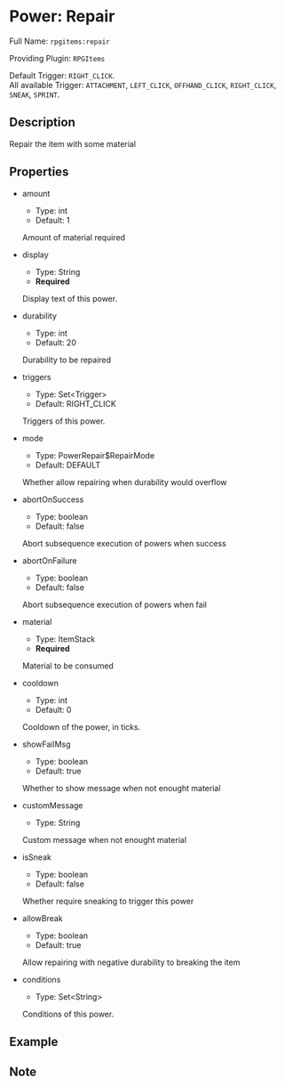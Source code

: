 # Power: Repair

<!-- This file is generated ingame by `/rpgitem gen-wiki`. -->
<!-- Please only edit between "beginCustomXXXX" and "endCustomXXXX".  -->
<!-- If you want to edit description of this power or property, -->
<!-- please edit corresponding section in "resources/lang/en_US.yml" -->

Full Name: `rpgitems:repair`

Providing Plugin: `RPGItems`

Default Trigger: `RIGHT_CLICK`.  
All available Trigger: `ATTACHMENT`, `LEFT_CLICK`, `OFFHAND_CLICK`, `RIGHT_CLICK`, `SNEAK`, `SPRINT`.

<!-- beginCustomHeader -->
<!-- endCustomHeader -->

## Description

Repair the item with some material
<!-- beginCustomDescription -->
<!-- endCustomDescription -->

## Properties

* amount

  * Type: int
  * Default: 1

  Amount of material required

* display

  * Type: String
  * **Required**

  Display text of this power.

* durability

  * Type: int
  * Default: 20

  Durability to be repaired

* triggers

  * Type: Set&lt;Trigger&gt;
  * Default: RIGHT_CLICK

  Triggers of this power.

* mode

  * Type: PowerRepair$RepairMode
  * Default: DEFAULT

  Whether allow repairing when durability would overflow

* abortOnSuccess

  * Type: boolean
  * Default: false

  Abort subsequence execution of powers when success

* abortOnFailure

  * Type: boolean
  * Default: false

  Abort subsequence execution of powers when fail

* material

  * Type: ItemStack
  * **Required**

  Material to be consumed

* cooldown

  * Type: int
  * Default: 0

  Cooldown of the power, in ticks.

* showFailMsg

  * Type: boolean
  * Default: true

  Whether to show message when not enought material

* customMessage

  * Type: String

  Custom message when not enought material

* isSneak

  * Type: boolean
  * Default: false

  Whether require sneaking to trigger this power

* allowBreak

  * Type: boolean
  * Default: true

  Allow repairing with negative durability to breaking the item

* conditions

  * Type: Set&lt;String&gt;

  Conditions of this power.

<!-- beginCustomProperties -->
<!-- endCustomProperties -->

## Example

<!-- beginCustomExample -->
<!-- endCustomExample -->

## Note

<!-- beginCustomNote -->
<!-- endCustomNote -->